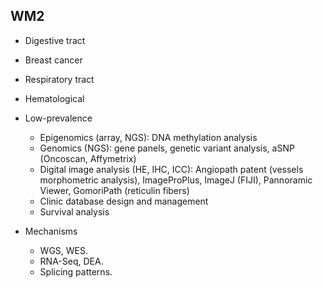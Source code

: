 ## WM2

* Digestive tract

* Breast cancer

* Respiratory tract

* Hematological

* Low-prevalence

  - Epigenomics (array, NGS): DNA methylation analysis
  - Genomics (NGS): gene panels, genetic variant analysis, aSNP (Oncoscan, Affymetrix)
  - Digital image analysis (HE, IHC, ICC): Angiopath patent (vessels morphometric analysis), ImageProPlus, ImageJ (FIJI), Pannoramic Viewer, GomoriPath (reticulin fibers)
  - Clinic database design and management
  - Survival analysis
    
* Mechanisms

  - WGS, WES.
  - RNA-Seq, DEA.
  - Splicing patterns.
